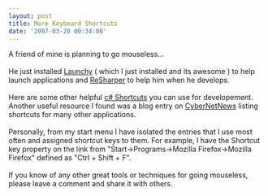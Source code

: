 ```yaml
---
layout: post
title: More Keyboard Shortcuts
date: '2007-03-20 00:34:00'
---
```


A friend of mine is planning to go mouseless... <br><br>He just installed <a href="http://www.launchy.net/" target="_blank">Launchy</a> ( which I just installed and its awesome ) to help launch applications and <a href="http://www.jetbrains.com/resharper/" target="_blank">ReSharper</a> to help him when he develops.<br><br>Here are some other helpful <a href="http://www.microsoft.com/downloads/details.aspx?FamilyID=C15D210D-A926-46A8-A586-31F8A2E576FE&displaylang=en">c# Shortcuts</a> you can use for developement. Another useful resource I found was a blog entry on <a href="http://tech.cybernetnews.com/2006/08/29/cybernotes-keyboard-shortcuts-for-your-programs/" target="_blank">CyberNetNews</a> listing shortcuts for many other applications.<br><br>Personally, from my start menu I have isolated the entries that I use most often and assigned shortcut keys to them. For example, I have the Shortcut key property on the link from "Start->Programs->Mozilla Firefox->Mozilla Firefox" defined as "Ctrl + Shift + F".<br><br>If you know of any other great tools or techniques for going mouseless, please leave a comment and share it with others.